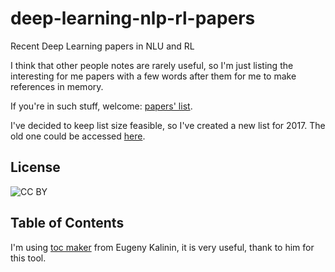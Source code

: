 # deep-learning-nlp-rl-papers
Recent Deep Learning papers in NLU and RL

I think that other people notes are rarely useful, so I'm just listing the interesting for me papers with a few words after them for me to make references in memory.

If you're in such stuff, welcome: [papers' list](./PAPERS2017.md).

I've decided to keep list size feasible, so I've created a new list for 2017. The old one could be accessed [here](./PAPERS.md).

## License
![CC BY](https://licensebuttons.net/l/by/3.0/88x31.png)

## Table of Contents
I'm using [toc maker](https://github.com/ekalinin/github-markdown-toc.go) from Eugeny Kalinin, it is very useful, thank to him for this tool.